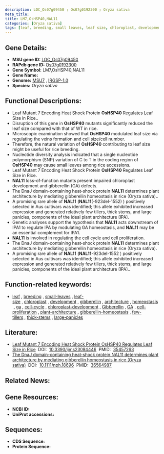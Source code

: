 ```yaml
---
description: LOC_Os07g09450 ; Os07g0192300 ; Oryza sativa
meta_title:
title: LM7,OsHSP40,NAL11
categories: [Oryza sativa]
tags: [leaf, breeding, small leaves, leaf size, chloroplast, development, gibberellin, architecture, homeostasis, ga,  ga , cell cycle, chloroplast development, Gibberellin, GA, cell proliferation, plant architecture, gibberellin homeostasis, few tillers, thick stems, large panicles]
---
```


## Gene Details:
- **MSU gene ID:** [LOC_Os07g09450](http://rice.uga.edu/cgi-bin/ORF_infopage.cgi?orf=LOC_Os07g09450)  
- **RAPdb gene ID:** [Os07g0192300](https://rapdb.dna.affrc.go.jp/locus/?name=Os07g0192300)  
- **Gene Symbol:** LM7,OsHSP40,NAL11
- **Gene Name:**
- **Genome:**  [MSU7](http://rice.uga.edu/)&nbsp;,&nbsp;[IRGSP-1.0](https://rapdb.dna.affrc.go.jp/download/irgsp1.html)
- **Species:** *Oryza sativa*

## Functional Descriptions:
   - Leaf Mutant 7 Encoding Heat Shock Protein **OsHSP40** Regulates Leaf Size in Rice..
   - Disruption of this gene in **OsHSP40** mutants significantly reduced the leaf size compared with that of WT in rice.
   - Microscopic examination showed that **OsHSP40** modulated leaf size via regulating the veins formation and cell size/cell number.
   - Therefore, the natural variation of **OsHSP40** contributing to leaf size might be useful for rice breeding.
   - Nucleotide diversity analysis indicated that a single nucleotide polymorphism (SNP) variation of C to T in the coding region of **OsHSP40** may cause small leaves among rice accessions.
   - Leaf Mutant 7 Encoding Heat Shock Protein **OsHSP40** Regulates Leaf Size in Rice.
   - **NAL11** loss-of-function mutants present impaired chloroplast development and gibberellin (GA) defects.
   - The DnaJ domain-containing heat-shock protein **NAL11** determines plant architecture by mediating gibberellin homeostasis in rice (Oryza sativa)..
   - A promising rare allele of **NAL11** (**NAL11**(-923del-1552) ) positively selected in Aus cultivars was identified; this allele exhibited increased expression and generated relatively few tillers, thick stems, and large panicles, components of the ideal plant architecture (IPA).
   - Genetic analyses support the hypothesis that **NAL11** acts downstream of IPA1 to regulate IPA by modulating GA homeostasis, and **NAL11** may be an essential complement for IPA1.
   - **NAL11** is involved in regulating the cell cycle and cell proliferation.
   - The DnaJ domain-containing heat-shock protein **NAL11** determines plant architecture by mediating gibberellin homeostasis in rice (Oryza sativa).
   - A promising rare allele of **NAL11** (**NAL11**-923del-1552 ) positively selected in Aus cultivars was identified; this allele exhibited increased expression and generated relatively few tillers, thick stems, and large panicles, components of the ideal plant architecture (IPA)..

## Function-related keywords:
   - [leaf](/tags/leaf/)&nbsp;,&nbsp;[breeding](/tags/breeding/)&nbsp;,&nbsp;[small-leaves](/tags/small-leaves/)&nbsp;,&nbsp;[leaf-size](/tags/leaf-size/)&nbsp;,&nbsp;[chloroplast](/tags/chloroplast/)&nbsp;,&nbsp;[development](/tags/development/)&nbsp;,&nbsp;[gibberellin](/tags/gibberellin/)&nbsp;,&nbsp;[architecture](/tags/architecture/)&nbsp;,&nbsp;[homeostasis](/tags/homeostasis/)&nbsp;,&nbsp;[ga](/tags/ga/)&nbsp;,&nbsp;[cell-cycle](/tags/cell-cycle/)&nbsp;,&nbsp;[chloroplast-development](/tags/chloroplast-development/)&nbsp;,&nbsp;[Gibberellin](/tags/Gibberellin/)&nbsp;,&nbsp;[GA](/tags/GA/)&nbsp;,&nbsp;[cell-proliferation](/tags/cell-proliferation/)&nbsp;,&nbsp;[plant-architecture](/tags/plant-architecture/)&nbsp;,&nbsp;[gibberellin-homeostasis](/tags/gibberellin-homeostasis/)&nbsp;,&nbsp;[few-tillers](/tags/few-tillers/)&nbsp;,&nbsp;[thick-stems](/tags/thick-stems/)&nbsp;,&nbsp;[large-panicles](/tags/large-panicles/)

## Literature:
   - [Leaf Mutant 7 Encoding Heat Shock Protein OsHSP40 Regulates Leaf Size in Rice](https://www.doi.org/10.3390/ijms23084446)&nbsp;&nbsp;DOI:&nbsp;&nbsp;[10.3390/ijms23084446](https://www.doi.org/10.3390/ijms23084446)&nbsp;&nbsp;PMID:&nbsp;&nbsp;[35457263](https://pubmed.ncbi.nlm.nih.gov/35457263/)
   - [The DnaJ domain-containing heat-shock protein NAL11 determines plant architecture by mediating gibberellin homeostasis in rice (Oryza sativa)](https://www.doi.org/10.1111/nph.18696)&nbsp;&nbsp;DOI:&nbsp;&nbsp;[10.1111/nph.18696](https://www.doi.org/10.1111/nph.18696)&nbsp;&nbsp;PMID:&nbsp;&nbsp;[36564987](https://pubmed.ncbi.nlm.nih.gov/36564987/)

## Related News:

## Gene Resources:
- **NCBI ID:**  []()
- **UniProt accessions:** [](https://www.uniprot.org/uniprotkb//entry)

## Sequences:
- **CDS Sequence:**
- **Protein Sequence:**
